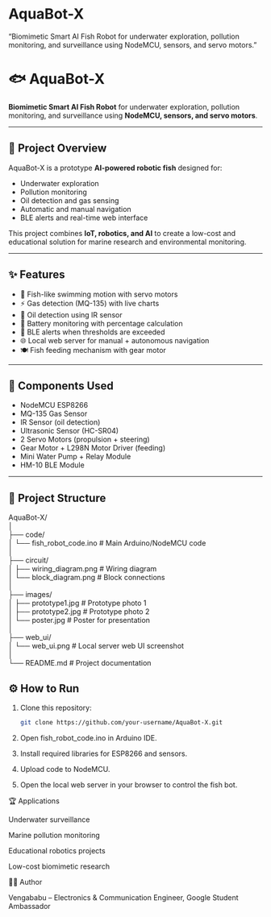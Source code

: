 # AquaBot-X
“Biomimetic Smart AI Fish Robot for underwater exploration, pollution monitoring, and surveillance using NodeMCU, sensors, and servo motors.”

# 🐟 AquaBot-X  
**Biomimetic Smart AI Fish Robot** for underwater exploration, pollution monitoring, and surveillance using **NodeMCU, sensors, and servo motors**.  

---

## 📌 Project Overview  
AquaBot-X is a prototype **AI-powered robotic fish** designed for:  
- Underwater exploration  
- Pollution monitoring  
- Oil detection and gas sensing  
- Automatic and manual navigation  
- BLE alerts and real-time web interface  

This project combines **IoT, robotics, and AI** to create a low-cost and educational solution for marine research and environmental monitoring.  

---

## ✨ Features  
- 🚤 Fish-like swimming motion with servo motors  
- ⚡ Gas detection (MQ-135) with live charts  
- 🌊 Oil detection using IR sensor  
- 🔋 Battery monitoring with percentage calculation  
- 📡 BLE alerts when thresholds are exceeded  
- 🌐 Local web server for manual + autonomous navigation  
- 🍽️ Fish feeding mechanism with gear motor  

---

## 🔧 Components Used  
- NodeMCU ESP8266  
- MQ-135 Gas Sensor  
- IR Sensor (oil detection)  
- Ultrasonic Sensor (HC-SR04)  
- 2 Servo Motors (propulsion + steering)  
- Gear Motor + L298N Motor Driver (feeding)  
- Mini Water Pump + Relay Module  
- HM-10 BLE Module  

---
## 📂 Project Structure  

AquaBot-X/  
│  
├── code/  
│   └── fish_robot_code.ino      # Main Arduino/NodeMCU code  
│  
├── circuit/  
│   ├── wiring_diagram.png       # Wiring diagram  
│   └── block_diagram.png        # Block connections  
│  
├── images/  
│   ├── prototype1.jpg           # Prototype photo 1  
│   ├── prototype2.jpg           # Prototype photo 2  
│   └── poster.jpg               # Poster for presentation  
│  
├── web_ui/  
│   └── web_ui.png               # Local server web UI screenshot  
│  
└── README.md                    # Project documentation


## ⚙️ How to Run  
1. Clone this repository:  
   ```bash
   git clone https://github.com/your-username/AquaBot-X.git

2. Open fish_robot_code.ino in Arduino IDE.


3. Install required libraries for ESP8266 and sensors.


4. Upload code to NodeMCU.


5. Open the local web server in your browser to control the fish bot.


🏆 Applications

Underwater surveillance

Marine pollution monitoring

Educational robotics projects

Low-cost biomimetic research

👨‍💻 Author

Vengababu – Electronics & Communication Engineer, Google Student Ambassador
